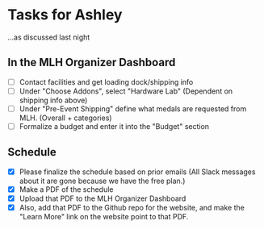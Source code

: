 # Tasks for Ashley

...as discussed last night

## In the MLH Organizer Dashboard

- [ ] Contact facilities and get loading dock/shipping info
- [ ] Under "Choose Addons", select "Hardware Lab" (Dependent on shipping info above)
- [ ] Under "Pre-Event Shipping" define what medals are requested from MLH.  (Overall + categories)
- [ ] Formalize a budget and enter it into the "Budget" section

## Schedule

- [x] Please finalize the schedule based on prior emails (All Slack messages about it are gone because we have the free plan.)
- [x] Make a PDF of the schedule
- [x] Upload that PDF to the MLH Organizer Dashboard
- [x] Also, add that PDF to the Github repo for the website, and make the "Learn More" link on the website point to that PDF.
